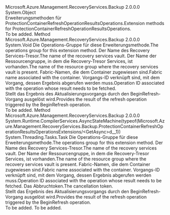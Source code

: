 <Type Name="ProtectionContainerRefreshOperationResultsOperationsExtensions" FullName="Microsoft.Azure.Management.RecoveryServices.Backup.ProtectionContainerRefreshOperationResultsOperationsExtensions">
  <TypeSignature Language="C#" Value="public static class ProtectionContainerRefreshOperationResultsOperationsExtensions" />
  <TypeSignature Language="ILAsm" Value=".class public auto ansi abstract sealed beforefieldinit ProtectionContainerRefreshOperationResultsOperationsExtensions extends System.Object" />
  <TypeSignature Language="DocId" Value="T:Microsoft.Azure.Management.RecoveryServices.Backup.ProtectionContainerRefreshOperationResultsOperationsExtensions" />
  <TypeSignature Language="VB.NET" Value="Public Module ProtectionContainerRefreshOperationResultsOperationsExtensions" />
  <TypeSignature Language="F#" Value="type ProtectionContainerRefreshOperationResultsOperationsExtensions = class" />
  <AssemblyInfo>
    <AssemblyName>Microsoft.Azure.Management.RecoveryServices.Backup</AssemblyName>
    <AssemblyVersion>2.0.0.0</AssemblyVersion>
  </AssemblyInfo>
  <Base>
    <BaseTypeName>System.Object</BaseTypeName>
  </Base>
  <Interfaces />
  <Docs>
    <summary>
            <span data-ttu-id="db97a-101">Erweiterungsmethoden für ProtectionContainerRefreshOperationResultsOperations.</span><span class="sxs-lookup"><span data-stu-id="db97a-101">Extension methods for ProtectionContainerRefreshOperationResultsOperations.</span></span>
            </summary>
    <remarks>To be added.</remarks>
  </Docs>
  <Members>
    <Member MemberName="Get">
      <MemberSignature Language="C#" Value="public static void Get (this Microsoft.Azure.Management.RecoveryServices.Backup.IProtectionContainerRefreshOperationResultsOperations operations, string vaultName, string resourceGroupName, string fabricName, string operationId);" />
      <MemberSignature Language="ILAsm" Value=".method public static hidebysig void Get(class Microsoft.Azure.Management.RecoveryServices.Backup.IProtectionContainerRefreshOperationResultsOperations operations, string vaultName, string resourceGroupName, string fabricName, string operationId) cil managed" />
      <MemberSignature Language="DocId" Value="M:Microsoft.Azure.Management.RecoveryServices.Backup.ProtectionContainerRefreshOperationResultsOperationsExtensions.Get(Microsoft.Azure.Management.RecoveryServices.Backup.IProtectionContainerRefreshOperationResultsOperations,System.String,System.String,System.String,System.String)" />
      <MemberSignature Language="VB.NET" Value="&lt;Extension()&gt;&#xA;Public Sub Get (operations As IProtectionContainerRefreshOperationResultsOperations, vaultName As String, resourceGroupName As String, fabricName As String, operationId As String)" />
      <MemberSignature Language="F#" Value="static member Get : Microsoft.Azure.Management.RecoveryServices.Backup.IProtectionContainerRefreshOperationResultsOperations * string * string * string * string -&gt; unit" Usage="Microsoft.Azure.Management.RecoveryServices.Backup.ProtectionContainerRefreshOperationResultsOperationsExtensions.Get (operations, vaultName, resourceGroupName, fabricName, operationId)" />
      <MemberType>Method</MemberType>
      <AssemblyInfo>
        <AssemblyName>Microsoft.Azure.Management.RecoveryServices.Backup</AssemblyName>
        <AssemblyVersion>2.0.0.0</AssemblyVersion>
      </AssemblyInfo>
      <ReturnValue>
        <ReturnType>System.Void</ReturnType>
      </ReturnValue>
      <Parameters>
        <Parameter Name="operations" Type="Microsoft.Azure.Management.RecoveryServices.Backup.IProtectionContainerRefreshOperationResultsOperations" RefType="this" />
        <Parameter Name="vaultName" Type="System.String" />
        <Parameter Name="resourceGroupName" Type="System.String" />
        <Parameter Name="fabricName" Type="System.String" />
        <Parameter Name="operationId" Type="System.String" />
      </Parameters>
      <Docs>
        <param name="operations">
            <span data-ttu-id="db97a-102">Die Operations-Gruppe für diese Erweiterungsmethode.</span><span class="sxs-lookup"><span data-stu-id="db97a-102">The operations group for this extension method.</span></span>
            </param>
        <param name="vaultName">
            <span data-ttu-id="db97a-103">Der Name des Recovery Services-Tresor.</span><span class="sxs-lookup"><span data-stu-id="db97a-103">The name of the recovery services vault.</span></span>
            </param>
        <param name="resourceGroupName">
            <span data-ttu-id="db97a-104">Der Name der Ressourcengruppe, in dem die Recovery-Tresor Services, ist vorhanden.</span><span class="sxs-lookup"><span data-stu-id="db97a-104">The name of the resource group where the recovery services vault is present.</span></span>
            </param>
        <param name="fabricName">
            <span data-ttu-id="db97a-105">Fabric-Namen, die dem Container zugewiesen sind.</span><span class="sxs-lookup"><span data-stu-id="db97a-105">Fabric name associated with the container.</span></span>
            </param>
        <param name="operationId">
            <span data-ttu-id="db97a-106">Vorgangs-ID verknüpft sind, mit dem Vorgang, dessen Ergebnis abgerufen werden muss.</span><span class="sxs-lookup"><span data-stu-id="db97a-106">Operation ID associated with the operation whose result needs to be fetched.</span></span>
            </param>
        <summary>
            <span data-ttu-id="db97a-107">Stellt das Ergebnis des Aktualisierungsvorgangs durch den BeginRefresh-Vorgang ausgelöst wird.</span><span class="sxs-lookup"><span data-stu-id="db97a-107">Provides the result of the refresh operation triggered by the BeginRefresh operation.</span></span>
            </summary>
        <remarks>To be added.</remarks>
      </Docs>
    </Member>
    <Member MemberName="GetAsync">
      <MemberSignature Language="C#" Value="public static System.Threading.Tasks.Task GetAsync (this Microsoft.Azure.Management.RecoveryServices.Backup.IProtectionContainerRefreshOperationResultsOperations operations, string vaultName, string resourceGroupName, string fabricName, string operationId, System.Threading.CancellationToken cancellationToken = null);" />
      <MemberSignature Language="ILAsm" Value=".method public static hidebysig class System.Threading.Tasks.Task GetAsync(class Microsoft.Azure.Management.RecoveryServices.Backup.IProtectionContainerRefreshOperationResultsOperations operations, string vaultName, string resourceGroupName, string fabricName, string operationId, valuetype System.Threading.CancellationToken cancellationToken) cil managed" />
      <MemberSignature Language="DocId" Value="M:Microsoft.Azure.Management.RecoveryServices.Backup.ProtectionContainerRefreshOperationResultsOperationsExtensions.GetAsync(Microsoft.Azure.Management.RecoveryServices.Backup.IProtectionContainerRefreshOperationResultsOperations,System.String,System.String,System.String,System.String,System.Threading.CancellationToken)" />
      <MemberSignature Language="F#" Value="static member GetAsync : Microsoft.Azure.Management.RecoveryServices.Backup.IProtectionContainerRefreshOperationResultsOperations * string * string * string * string * System.Threading.CancellationToken -&gt; System.Threading.Tasks.Task" Usage="Microsoft.Azure.Management.RecoveryServices.Backup.ProtectionContainerRefreshOperationResultsOperationsExtensions.GetAsync (operations, vaultName, resourceGroupName, fabricName, operationId, cancellationToken)" />
      <MemberType>Method</MemberType>
      <AssemblyInfo>
        <AssemblyName>Microsoft.Azure.Management.RecoveryServices.Backup</AssemblyName>
        <AssemblyVersion>2.0.0.0</AssemblyVersion>
      </AssemblyInfo>
      <Attributes>
        <Attribute>
          <AttributeName>System.Runtime.CompilerServices.AsyncStateMachine(typeof(Microsoft.Azure.Management.RecoveryServices.Backup.ProtectionContainerRefreshOperationResultsOperationsExtensions/&lt;GetAsync&gt;d__1))</AttributeName>
        </Attribute>
      </Attributes>
      <ReturnValue>
        <ReturnType>System.Threading.Tasks.Task</ReturnType>
      </ReturnValue>
      <Parameters>
        <Parameter Name="operations" Type="Microsoft.Azure.Management.RecoveryServices.Backup.IProtectionContainerRefreshOperationResultsOperations" RefType="this" />
        <Parameter Name="vaultName" Type="System.String" />
        <Parameter Name="resourceGroupName" Type="System.String" />
        <Parameter Name="fabricName" Type="System.String" />
        <Parameter Name="operationId" Type="System.String" />
        <Parameter Name="cancellationToken" Type="System.Threading.CancellationToken" />
      </Parameters>
      <Docs>
        <param name="operations">
            <span data-ttu-id="db97a-108">Die Operations-Gruppe für diese Erweiterungsmethode.</span><span class="sxs-lookup"><span data-stu-id="db97a-108">The operations group for this extension method.</span></span>
            </param>
        <param name="vaultName">
            <span data-ttu-id="db97a-109">Der Name des Recovery Services-Tresor.</span><span class="sxs-lookup"><span data-stu-id="db97a-109">The name of the recovery services vault.</span></span>
            </param>
        <param name="resourceGroupName">
            <span data-ttu-id="db97a-110">Der Name der Ressourcengruppe, in dem die Recovery-Tresor Services, ist vorhanden.</span><span class="sxs-lookup"><span data-stu-id="db97a-110">The name of the resource group where the recovery services vault is present.</span></span>
            </param>
        <param name="fabricName">
            <span data-ttu-id="db97a-111">Fabric-Namen, die dem Container zugewiesen sind.</span><span class="sxs-lookup"><span data-stu-id="db97a-111">Fabric name associated with the container.</span></span>
            </param>
        <param name="operationId">
            <span data-ttu-id="db97a-112">Vorgangs-ID verknüpft sind, mit dem Vorgang, dessen Ergebnis abgerufen werden muss.</span><span class="sxs-lookup"><span data-stu-id="db97a-112">Operation ID associated with the operation whose result needs to be fetched.</span></span>
            </param>
        <param name="cancellationToken">
            <span data-ttu-id="db97a-113">Das Abbruchtoken.</span><span class="sxs-lookup"><span data-stu-id="db97a-113">The cancellation token.</span></span>
            </param>
        <summary>
            <span data-ttu-id="db97a-114">Stellt das Ergebnis des Aktualisierungsvorgangs durch den BeginRefresh-Vorgang ausgelöst wird.</span><span class="sxs-lookup"><span data-stu-id="db97a-114">Provides the result of the refresh operation triggered by the BeginRefresh operation.</span></span>
            </summary>
        <returns>To be added.</returns>
        <remarks>To be added.</remarks>
      </Docs>
    </Member>
  </Members>
</Type>